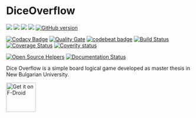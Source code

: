 # DiceOverflow

![](https://img.shields.io/badge/platform-Android-blue.svg) 
![](https://img.shields.io/badge/language-java-blue.svg)
![](https://img.shields.io/badge/license-GPLv3+-blue.svg) 
[![](https://tokei.rs/b1/github/VelbazhdSoftwareLLC/DiceOverflow)](https://github.com/VelbazhdSoftwareLLC/DiceOverflow) 
[![GitHub version](https://badge.fury.io/gh/VelbazhdSoftwareLLC%2FDiceOverflow.svg)](https://badge.fury.io/gh/VelbazhdSoftwareLLC%2FDiceOverflow)

[![Codacy Badge](https://api.codacy.com/project/badge/Grade/65d5b87b609d4d8381e0451c394fe12c)](https://www.codacy.com/app/TodorBalabanov/DiceOverflow?utm_source=github.com&amp;utm_medium=referral&amp;utm_content=VelbazhdSoftwareLLC/DiceOverflow&amp;utm_campaign=Badge_Grade) 
[![Quality Gate](https://sonarcloud.io/api/project_badges/measure?project=VelbazhdSoftwareLLC_DiceOverflow&metric=alert_status)](https://sonarcloud.io/dashboard?id=VelbazhdSoftwareLLC_DiceOverflow) 
[![codebeat badge](https://codebeat.co/badges/129caf76-7cea-479b-a4e5-9f21196aad81)](https://codebeat.co/projects/github-com-velbazhdsoftwarellc-diceoverflow-master) 
[![Build Status](https://travis-ci.org/VelbazhdSoftwareLLC/DiceOverflow.svg?branch=master)](https://travis-ci.org/VelbazhdSoftwareLLC/DiceOverflow) 
[![Coverage Status](https://codecov.io/gh/VelbazhdSoftwareLLC/DiceOverflow/branch/master/graph/badge.svg)](https://codecov.io/gh/VelbazhdSoftwareLLC/DiceOverflow) 
[![Coverity status](https://scan.coverity.com/projects/17525/badge.svg)](https://scan.coverity.com/projects/diceoverflow) 

[![Open Source Helpers](https://www.codetriage.com/velbazhdsoftwarellc/diceoverflow/badges/users.svg)](https://www.codetriage.com/velbazhdsoftwarellc/diceoverflow) 
[![Documentation Status](https://readthedocs.org/projects/diceoverflow/badge/?version=latest)](https://diceoverflow.readthedocs.io/en/latest/?badge=latest) 

Dice Overflow is a simple board logical game developed as master thesis in New Bulgarian University.

[<img src="https://f-droid.org/badge/get-it-on.png"
     alt="Get it on F-Droid"
     height="80">](https://f-droid.org/packages/eu.veldsoft.dice.overflow/)
